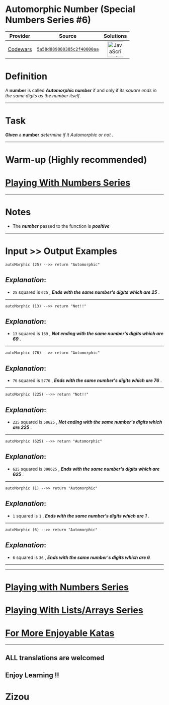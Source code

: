 [_metadata_:generated]: - "true"

# Automorphic Number (Special Numbers Series #6)

<!-- INFO TABLE BEGIN -->

| Provider                                        | Source                                                                               | Solutions                                                                                                                                                    |
| :---------------------------------------------: | :----------------------------------------------------------------------------------: | :----------------------------------------------------------------------------------------------------------------------------------------------------------: |
| [Codewars](../../../docs/providers/Codewars.md) | [`5a58d889880385c2f40000aa`](https://www.codewars.com/kata/5a58d889880385c2f40000aa) | [<img src="https://res.cloudinary.com/rascaltwo/image/upload/v1631924076/javascript_ehszr7.svg" alt="JavaScript" title="JavaScript" width="50" />](solve.js) |

<!-- INFO TABLE END -->

# Definition

A **number** is called **_Automorphic number_** if and only if *its square ends in the same digits as the number itself*.
___

# Task

**_Given_** a **number** *determine if it Automorphic or not* .
___

# Warm-up (Highly recommended)

# [Playing With Numbers Series](https://www.codewars.com/collections/playing-with-numbers)
___

# Notes 

* The **_number_** passed to the function is **_positive_** 
___
# Input >> Output Examples 

```
autoMorphic (25) -->> return "Automorphic" 
```
## **_Explanation_**:

* `25` squared is `625` , **_Ends with the same number's digits which are 25_** .
___
```
autoMorphic (13) -->> return "Not!!"
```
## **_Explanation_**:

* `13` squared is `169` , **_Not ending with the same number's digits which are 69_** .
___ 
```
autoMorphic (76) -->> return "Automorphic"
```
## **_Explanation_**:

* `76` squared is `5776` , **_Ends with the same number's digits which are 76_** .
___
```
autoMorphic (225) -->> return "Not!!"
```
## **_Explanation_**:

* `225` squared is `50625` , **_Not ending with the same number's digits which are 225_** .
___ 
```
autoMorphic (625) -->> return "Automorphic"
```
## **_Explanation_**:

* `625` squared is `390625` , **_Ends with the same number's digits which are 625_** .
___ 
```
autoMorphic (1) -->> return "Automorphic"
```
## **_Explanation_**:

* `1` squared is `1` , **_Ends with the same number's digits which are 1_** .
___
```
autoMorphic (6) -->> return "Automorphic"
```
## **_Explanation_**:

* `6` squared is `36` , **_Ends with the same number's digits which are 6_** 
___
___

# [Playing with Numbers Series](https://www.codewars.com/collections/playing-with-numbers)

# [Playing With Lists/Arrays Series](https://www.codewars.com/collections/playing-with-lists-slash-arrays)

# [For More Enjoyable Katas](http://www.codewars.com/users/MrZizoScream/authored)
___

## ALL translations are welcomed

## Enjoy Learning !!
# Zizou

